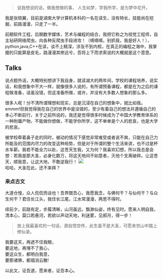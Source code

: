 > 说我想说的话，做我想做的事，
> 人生如梦，学我所学，是为梦中花开。

我是张晓翼，目前是湖南大学计算机本科的一名在读生，没有特长，技能尚在挖掘，前路漫漫，只走了一半。

前期软件工程，后期数字媒体，艺术与编程的结合，我把它称之为视觉工程师，自主钻研网络爬虫，向各种反爬虫手段进攻！（嘀嘀嘀，别抓我，我是好人！），python,java,C++在读，谈不上精深，涉及不到内核，在真正的编程之海中，我掌握的只能算是皮毛，路漫漫其修远兮，吾将上下而求索说的大概就是这个意思。



## Talks
说点题外话，大概特别想讲下我自身，就读湖大的两年间，学校的课程培养，说实话，和我想象中不大一样，就像很多人说的，有所谓预备课程，都是在为之后的课程做准备，话虽没错，但这准备所做，或许，并没有大多数人想象的那么多。

很多人呢！分不清所谓理想和现实，总是沉浸在自己的想象中，就比如我。emmm!但我觉得我在自己的世界中是没错的，至少有着自己的想法并遵循自己的本心不断前行，关于之前所说的，我还是觉得很多时候成为了中国大学教育体系的一种附庸产物，不能做你想做，不能学你所学，这不单单是个人的悲哀，也是大学的悲哀。

被学校牵着鼻子走的同时，被动的情况下感觉非常难受或者说不爽，只能在自己力所能及的范围内尽力的改变这种局势，但是对于所谓的整个生活来讲，也不过是杯水车薪。我若不能全力以赴，这苍天生我，又为何？我喜欢幻想，所以我总是会想：若我是那大圣，必身化数万，将这天地间不如意者，灭他个支离破碎。让这苍天，顺我意，让这大地，不敢逆我行！
<img src="https://timgsa.baidu.com/timg?image&quality=80&size=b9999_10000&sec=1522084659143&di=6eb2fe04321cbcddc68a79f42e71c836&imgtype=0&src=http%3A%2F%2Fi0.hdslb.com%2Fbfs%2Farchive%2F9afca7da89f4c95dd9ab6c2b0abc1ebce8650f01.jpg"><br>
哈哈，大圣在此，还不来拜？

### 来点古文
大道仓惶，众人侃侃而谈也！吾界既吾心，我愿我念，与佛何干？与仙何干？与众生何干？君住长江头，我住长江尾，江水常漫漫，两思不得时。

续前夕，前路有定，步履清晰，山河虽远，飘渺仙姿，终有见时。愿来人明自我，清本心，莫口若悬河，若欲以声动天地，利迷雾，见郝月，得一步！

>放上我最喜欢的一句话，源自悟空传，此生虽不是大圣，可愿来世山中踏上修仙录。

我要这天，再遮不住我眼，<br> 
要这地，再埋不了我心， <br>
要这众生，都明白我意， <br>
要那诸佛，都烟消云散!<br>

以此文，证吾道，愿来者，证吾本心。